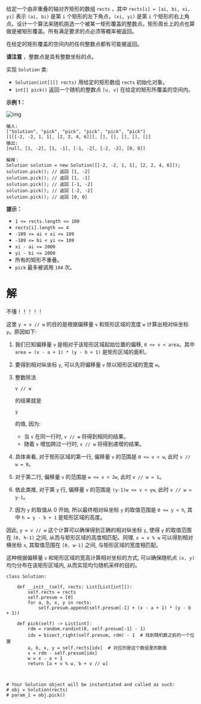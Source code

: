 给定一个由非重叠的轴对齐矩形的数组 `rects` ，其中 `rects[i] = [ai, bi, xi, yi]` 表示 `(ai, bi)` 是第 `i` 个矩形的左下角点，`(xi, yi)` 是第 `i` 个矩形的右上角点。设计一个算法来随机挑选一个被某一矩形覆盖的整数点。矩形周长上的点也算做是被矩形覆盖。所有满足要求的点必须等概率被返回。

在给定的矩形覆盖的空间内的任何整数点都有可能被返回。

**请注意** ，整数点是具有整数坐标的点。

实现 `Solution` 类:

- `Solution(int[][] rects)` 用给定的矩形数组 `rects` 初始化对象。
- `int[] pick()` 返回一个随机的整数点 `[u, v]` 在给定的矩形所覆盖的空间内。



 

**示例 1：**

![img](https://assets.leetcode.com/uploads/2021/07/24/lc-pickrandomrec.jpg)

```
输入: 
["Solution", "pick", "pick", "pick", "pick", "pick"]
[[[[-2, -2, 1, 1], [2, 2, 4, 6]]], [], [], [], [], []]
输出: 
[null, [1, -2], [1, -1], [-1, -2], [-2, -2], [0, 0]]

解释：
Solution solution = new Solution([[-2, -2, 1, 1], [2, 2, 4, 6]]);
solution.pick(); // 返回 [1, -2]
solution.pick(); // 返回 [1, -1]
solution.pick(); // 返回 [-1, -2]
solution.pick(); // 返回 [-2, -2]
solution.pick(); // 返回 [0, 0]
```

 

**提示：**

- `1 <= rects.length <= 100`
- `rects[i].length == 4`
- `-109 <= ai < xi <= 109`
- `-109 <= bi < yi <= 109`
- `xi - ai <= 2000`
- `yi - bi <= 2000`
- 所有的矩形不重叠。
- `pick` 最多被调用 `104` 次。

# 解

不懂！！！！！

这里 `y = v // w` 的目的是根据偏移量 `v` 和矩形区域的宽度 `w` 计算出相对纵坐标 `y`。原因如下:

1. 我们已知偏移量 `v` 是相对于该矩形区域起始位置的偏移, `0 <= v < area`。其中 `area = (x - a + 1) * (y - b + 1)` 是矩形区域的面积。

2. 要得到相对纵坐标 `y`, 可以先将偏移量 `v` 除以矩形区域的宽度 `w`。

3. 整数除法

    

   ```
   v // w
   ```

    

   的结果就是

    

   ```
   y
   ```

    

   的值, 因为:

   - 当 `v` 在同一行时, `v // w` 将得到相同的结果。
   - 随着 `v` 增加跨过一行时, `v // w` 将得到递增的结果。

4. 具体来看, 对于矩形区域的第一行, 偏移量 `v` 的范围是 `0 <= v < w`, 此时 `v // w = 0`。

5. 对于第二行, 偏移量 `v` 的范围是 `w <= v < 2w`, 此时 `v // w = 1`。

6. 依此类推, 对于第 `y` 行, 偏移量 `v` 的范围是 `(y-1)w <= v < yw`, 此时 `v // w = y-1`。

7. 因为 `y` 的取值从 0 开始, 所以最终相对纵坐标 `y` 的取值范围是 `0 <= y < h`, 其中 `h = y - b + 1` 是矩形区域的高度。

因此, `y = v // w` 这个计算可以确保得到正确的相对纵坐标 `y`, 使得 `y` 的取值范围在 `[0, h-1]` 之间, 从而与矩形区域的高度相匹配。同理, `x = v % w` 可以得到相对横坐标 `x`, 其取值范围在 `[0, w-1]` 之间, 与矩形区域的宽度相匹配。

这种根据偏移量 `v` 和矩形区域的宽高计算相对坐标的方式, 可以确保随机点 `(x, y)` 均匀分布在该矩形区域内, 从而实现均匀随机采样的目的。

```
class Solution:

    def __init__(self, rects: List[List[int]]):
        self.rects = rects
        self.presum = [0]
        for a, b, x, y in rects:
            self.presum.append(self.presum[-1] + (x - a + 1) * (y - b + 1))

    def pick(self) -> List[int]:
        rdm = random.randint(0, self.presum[-1] - 1)
        idx = bisect_right(self.presum, rdm) - 1  # 找到随机数之前的一个位置
        a, b, x, y = self.rects[idx]  # 对应的是这个数组里的数据
        v = rdm - self.presum[idx]
        w = x - a + 1
        return [a + v % w, b + v // w]



# Your Solution object will be instantiated and called as such:
# obj = Solution(rects)
# param_1 = obj.pick()
```

